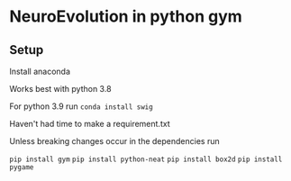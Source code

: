 # NeuroEvolution in python gym

## Setup
Install anaconda

Works best with python 3.8

For python 3.9 run `conda install swig`

Haven't had time to make a requirement.txt

Unless breaking changes occur in the dependencies run

`pip install gym`
`pip install python-neat`
`pip install box2d`
`pip install pygame`
